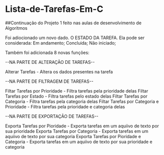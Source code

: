 # Lista-de-Tarefas-Em-C
##Continuação do Projeto 1 feito nas aulas de desenvolvimento de Algoritmos

Foi adiocionado um novo dado. O ESTADO DA TAREFA.
Ela pode ser considerada:
Em andamento;
Concluida;
Não iniciado;

Também foi adicionada 8 novas funções:

--NA PARTE DE ALTERAÇÃO DE TAREFAS--

Alterar Tarefas - Altera os dados presentes na tarefa

--NA PARTE DE FILTRAGEM DE TAREFAS--

Filtar Tarefas por Prioridade - Filtra tarefas pela prioridade delas
Filtar Tarefas por Estado - Filtra tarefas pelo estado delas
Filtar Tarefas por Categoria - Filtra tarefas pela categoria delas
Filtar Tarefas por Categoria e Prioridade - Filtra tarefas pela prioridade e categoria delas

--NA PARTE DE EXPORTAÇÃO DE TAREFAS--

Exporta Tarefas por Pioridade - Exporta tarefas em um aquiivo de texto por sua prioridade
Exporta Tarefas por Categoria - Exporta tarefas em um aquiivo de texto por sua categoria
Exporta Tarefas por Pioridade e Categoria - Exporta tarefas em um aquiivo de texto por sua prioridade e categoria
